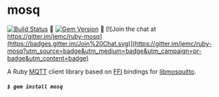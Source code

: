 # mosq

[![Build Status](https://circleci.com/gh/jemc/ruby-mosq/tree/master.svg?style=svg)](https://circleci.com/gh/jemc/ruby-mosq/tree/master) 
[![Gem Version](https://badge.fury.io/rb/mosq.png)](http://badge.fury.io/rb/mosq) 
[![Join the chat at https://gitter.im/jemc/ruby-mosq](https://badges.gitter.im/Join%20Chat.svg)](https://gitter.im/jemc/ruby-mosq?utm_source=badge&utm_medium=badge&utm_campaign=pr-badge&utm_content=badge)

A Ruby [MQTT](http://mqtt.org/) client library based on [FFI](https://github.com/ffi/ffi/wiki) bindings for [libmosquitto](http://mosquitto.org/man/libmosquitto-3.html).

##### `$ gem install mosq`
